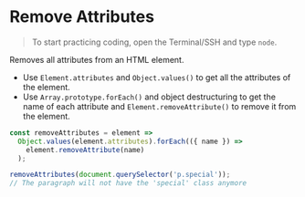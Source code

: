 # Remove Attributes

> To start practicing coding, open the Terminal/SSH and type `node`.

Removes all attributes from an HTML element.

- Use `Element.attributes` and `Object.values()` to get all the attributes of the element.
- Use `Array.prototype.forEach()` and object destructuring to get the name of each attribute and `Element.removeAttribute()` to remove it from the element.

```js
const removeAttributes = element =>
  Object.values(element.attributes).forEach(({ name }) =>
    element.removeAttribute(name)
  );
```

```js
removeAttributes(document.querySelector('p.special'));
// The paragraph will not have the 'special' class anymore
```
